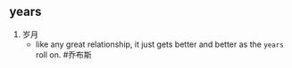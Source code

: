 ## years
1. 岁月
   * like any great relationship, it just gets better and better as the `years` roll on. #乔布斯 